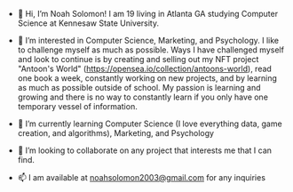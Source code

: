 - 👋 Hi, I’m Noah Solomon! I am 19 living in Atlanta GA studying Computer Science at Kennesaw State University.

- 👀 I’m interested in Computer Science, Marketing, and Psychology. I like to challenge myself as much as possible. Ways I
        have challenged myself and look to continue is by creating and selling out my NFT project "Antoon's World"
        (https://opensea.io/collection/antoons-world), read one book a week, constantly working on new projects, and by
        learning as much as possible outside of school. My passion is learning and growing and there is no way to constantly
        learn if you only have one temporary vessel of information. 
        
- 🌱 I’m currently learning Computer Science (I love everything data, game creation, and algorithms), Marketing, and Psychology
        
- 💞️ I’m looking to collaborate on any project that interests me that I can find. 

- 📫 I am available at noahsolomon2003@gmail.com for any inquiries

